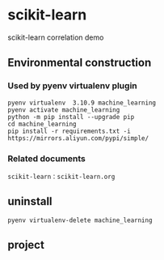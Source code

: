 # scikit-learn

scikit-learn correlation demo

## Environmental construction

### Used by pyenv virtualenv plugin

    pyenv virtualenv  3.10.9 machine_learning 
    pyenv activate machine_learning
    python -m pip install --upgrade pip
    cd machine_learning
    pip install -r requirements.txt -i https://mirrors.aliyun.com/pypi/simple/


### Related documents

    scikit-learn：scikit-learn.org     
## uninstall

    pyenv virtualenv-delete machine_learning

## project


